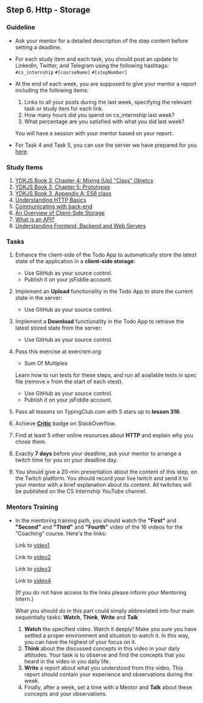 ## Step 6. Http - Storage

### Guideline

- Ask your mentor for a detailed description of the step content before setting a deadline.

- For each study item and each task, you should post an update to LinkedIn, Twitter, and Telegram using the following hashtags:
`#cs_internship`
`#[courseName]`
`#[stepNumber]`

- At the end of each week, you are supposed to give your mentor a report including the following items:
  1. Links to all your posts during the last week, specifying the relevant task or study item for each link.
  2. How many hours did you spend on cs_internship last week?
  3. What percentage are you satisfied with what you did last week?
  
  You will have a session with your mentor based on your report.

- For Task 4 and Task 5, you can use the server we have prepared for you [here](https://github.com/cs-internship/cs-internship-spec/blob/master/courses/web/servers/step6/server-step-6.rar).

### Study Items <!-- omit in toc -->

1. [YDKJS Book 3, Chapter 4: Mixing (Up) "Class" Objetcs](https://github.com/getify/You-Dont-Know-JS/blob/1st-ed/this%20%26%20object%20prototypes/ch4.md)
2. [YDKJS Book 3, Chapter 5: Prototypes](https://github.com/getify/You-Dont-Know-JS/blob/1st-ed/this%20%26%20object%20prototypes/ch5.md)
3. [YDKJS Book 3, Appendix A: ES6 class](https://github.com/getify/You-Dont-Know-JS/blob/1st-ed/this%20%26%20object%20prototypes/apA.md)
4. [Understanding HTTP Basics](https://learn.onemonth.com/understanding-http-basics/)
5. [Communicating with back-end](https://www.sitepoint.com/xmlhttprequest-vs-the-fetch-api-whats-best-for-ajax-in-2019/)
6. [An Overview of Client-Side Storage](https://bitsofco.de/an-overview-of-client-side-storage)
7. [What is an API?](https://www.youtube.com/watch?v=s7wmiS2mSXY)
8. [Understanding Frontend, Backend and Web Servers](https://www.youtube.com/watch?v=d1Gd-MGaleE)

### Tasks <!-- omit in toc -->

1. Enhance the client-side of the Todo App to automatically store the latest state of the application in a **client-side storage**:

   - Use GitHub as your source control.
   - Publish it on your jsFiddle account.

2. Implement an **Upload** functionality in the Todo App to store the current state in the server:

   - Use GitHub as your source control.

3. Implement a **Download** functionality in the Todo App to retrieve the latest stored state from the server:

   - Use GitHub as your source control.

4. Pass this exercise at exercism.org:

   - Sum Of Multiples

   Learn how to run tests for these steps, and run all available tests in spec file (remove x from the start of each xtest).

   - Use GitHub as your source control.
   - Publish it on your jsFiddle account.

5. Pass all lessons on TypingClub.com with 5 stars up to **lesson 316**.

6. Achieve [**Critic**](https://stackoverflow.com/help/badges/7/critic) badge on StackOverflow.

7. Find at least 5 other online resources about **HTTP** and explain why you chose them.

8. Exactly **7 days** before your deadline, ask your mentor to arrange a twitch time for you on your deadline day.

9. You should give a 20-min presentation about the content of this step, on the Twitch platform. You should record your live twitch and send it to your mentor with a brief explanation about its content. All twitches will be published on the CS Internship YouTube channel.

### Mentors Training

- In the mentoring training path, you should watch the **"First"** and **"Second"** and **"Third"** and **"Fourth"** video of the 16 videos for the "Coaching" course.  Here's the links:

  Link to [video1]( https://drive.google.com/drive/folders/1O__WMdInuPReT-vxaCvBZXLIboJJxbzq?usp=share_link)

  Link to [video2]( https://drive.google.com/drive/folders/1y_mkcHY05rmvsItvC8jFw5ly8tdiEvsC?usp=share_link)
   
  Link to  [video3]( https://drive.google.com/drive/folders/1O4JD5_fs6ako8-kvxhjv7_1qg6eoawvN?usp=share_link)
  
  Link to [video4]( https://drive.google.com/drive/folders/1v38qtor7nZ00mPQDNbke8BNwgHK_vb6K?usp=share_link)


  (If you do not have access to the links please inform your Mentoring Intern.)

  What you should do in this part could simply abbreviated into four main sequentially tasks: **Watch**, **Think**, **Write** and **Talk**
  1. **Watch** the specified video. Watch it deeply! Make you sure you have settled a proper environment and situation to watch it. In this way, you can have the highest of your focus on it.
  2. **Think** about the discussed concepts in this video in your daily attitudes. Your task is to observe and find the concepts that you heard in the video in you daily life. 
  3. **Write** a report about what you understood from this video. This report should contain your experience and observations during the week.
  4.  Finally, after a week, set a time with a Mentor and **Talk** about these concepts and your observations.
